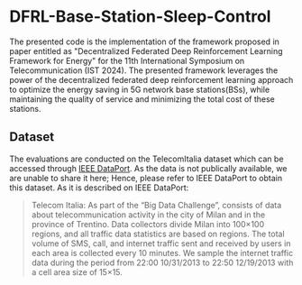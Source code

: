 # DFRL-Base-Station-Sleep-Control
The presented code is the implementation of the framework proposed in paper entitled as "Decentralized Federated Deep Reinforcement Learning Framework for Energy" for the 11th International Symposium on Telecommunication (IST 2024). The presented framework leverages the power of the decentralized federated deep reinforcement learning approach to optimize the energy saving in 5G network base stations(BSs), while maintaining the quality of service and minimizing the total cost of these stations.

## Dataset
The evaluations are conducted on the TelecomItalia dataset which can be accessed through [IEEE DataPort](https://ieee-dataport.org/documents/telecom-italia-and-opnet-datasets-network-traffic-prediction). As the data is not publically available, we are unable to share it here; Hence, please refer to IEEE DataPort to obtain this dataset.
As it is described on IEEE DataPort:
> Telecom Italia: As part of the “Big Data Challenge”, consists of data about telecommunication activity in the city of Milan and in the province of Trentino. Data collectors divide Milan into 100×100 regions, and all traffic data statistics are based on regions. The total volume of SMS, call, and internet traffic sent and received by users in each area is collected every 10 minutes. We sample the internet traffic data during the period from 22:00 10/31/2013 to 22:50 12/19/2013 with a cell area size of 15×15. 
